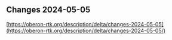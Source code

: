 ## Changes 2024-05-05

[https://oberon-rtk.org/description/delta/changes-2024-05-05](https://oberon-rtk.org/description/delta/changes-2024-05-05/)
